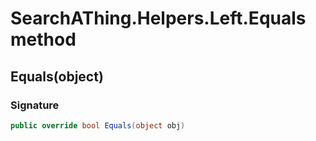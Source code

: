 # SearchAThing.Helpers.Left.Equals method
## Equals(object)
### Signature
```csharp
public override bool Equals(object obj)
```
